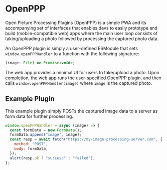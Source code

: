 # OpenPPP

Open Picture Processing Plugins (OpenPPP) is a simple PWA and its accompanying set of interfaces that enables devs to easily prototype and build (mobile-compatible web) apps where the main user loop consists of taking/uploading a photo followed by processing the captured photo data.

An OpenPPP plugin is simply a user-defined ESModule that sets `window.openPPPHandler` to a function with the following signature:

```js
(image: File) => Promise<void>;
```

The web app provides a minimal UI for users to take/upload a photo. Upon completion, the web app runs the user-specified OpenPPP plugin, and then calls `window.openPPPHandler(image)` where `image` is the captured photo.

## Example Plugin

This example plugin simply POSTs the captured image data to a server as form data for further processing.

```js
window.openPPPHandler = async (image) => {
  const formData = new FormData();
  formData.append("image", image);
  const resp = await fetch("https://my-image-processing-server.com", {
    method: "POST",
    body: formData,
  });
  alert(resp.ok ? "success" : "failed");
};
```
